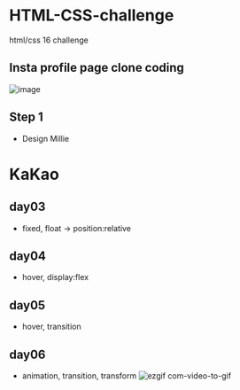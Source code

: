 # HTML-CSS-challenge
html/css 16 challenge 

## Insta profile page clone coding
![image](https://user-images.githubusercontent.com/40200760/80856162-69fc4900-8c82-11ea-8f31-6af20f5370ba.png)


## Step 1
- Design Millie


# KaKao
## day03
- fixed, float -> position:relative
## day04
- hover, display:flex
## day05
- hover, transition
## day06
- animation, transition, transform
![ezgif com-video-to-gif](https://user-images.githubusercontent.com/40200760/82120518-b20e8600-97c1-11ea-8347-e849e2e78e7b.gif)
